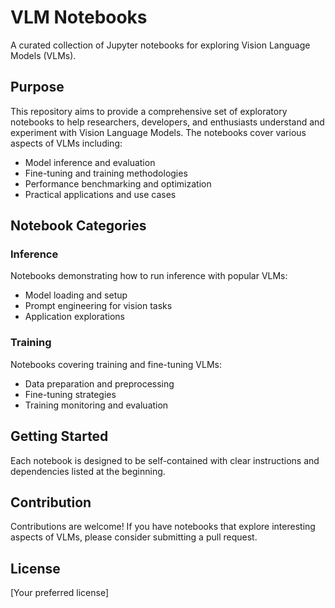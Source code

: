# VLM Notebooks

A curated collection of Jupyter notebooks for exploring Vision Language Models (VLMs).

## Purpose

This repository aims to provide a comprehensive set of exploratory notebooks to help researchers, developers, and enthusiasts understand and experiment with Vision Language Models. The notebooks cover various aspects of VLMs including:

- Model inference and evaluation
- Fine-tuning and training methodologies
- Performance benchmarking and optimization
- Practical applications and use cases

## Notebook Categories

### Inference
Notebooks demonstrating how to run inference with popular VLMs:
- Model loading and setup
- Prompt engineering for vision tasks
- Application explorations

### Training
Notebooks covering training and fine-tuning VLMs:
- Data preparation and preprocessing
- Fine-tuning strategies
- Training monitoring and evaluation


## Getting Started

Each notebook is designed to be self-contained with clear instructions and dependencies listed at the beginning.

## Contribution

Contributions are welcome! If you have notebooks that explore interesting aspects of VLMs, please consider submitting a pull request.

## License

[Your preferred license]
